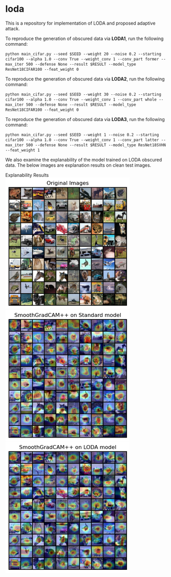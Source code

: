 # loda
This is a repository for implementation of LODA and proposed adaptive attack.

To reproduce the generation of obscured data via **LODA1**, run the following command:
```
python main_cifar.py --seed $SEED --weight 20 --noise 0.2 --starting cifar100 --alpha 1.0 --conv True --weight_conv 1 --conv_part former --max_iter 500 --defense None --result $RESULT --model_type ResNet18CIFAR100 --feat_weight 0
```
To reproduce the generation of obscured data via **LODA2**, run the following command:
```
python main_cifar.py --seed $SEED --weight 30 --noise 0.2 --starting cifar100 --alpha 1.0 --conv True --weight_conv 1 --conv_part whole --max_iter 500 --defense None --result $RESULT --model_type ResNet18CIFAR100 --feat_weight 0
```

To reproduce the generation of obscured data via **LODA3**, run the following command:
```
python main_cifar.py --seed $SEED --weight 1 --noise 0.2 --starting cifar100 --alpha 1.0 --conv True --weight_conv 1 --conv_part latter --max_iter 500 --defense None --result $RESULT --model_type ResNet18SVHN --feat_weight 1
```

We also examine the explanability of the model trained on LODA obscured data. The below images are explanation results on clean test images. 

Explanability Results\
![](./Original_Images_random_100.png?raw=true "Title")
![](./SmoothGradCAM++_Standard_model_random_100.png?raw=true "Title")
![](./SmoothGradCAM++_LODA_model_random_100.png?raw=true "Title")
